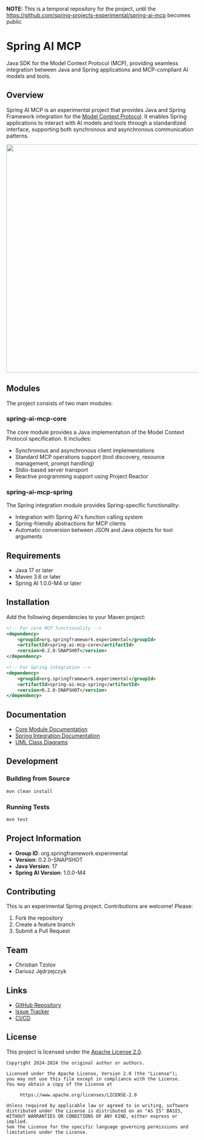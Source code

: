 **NOTE:** This is a temporal repository for the project, until the https://github.com/spring-projects-experimental/spring-ai-mcp becomes public

# Spring AI MCP

Java SDK for the Model Context Protocol (MCP), providing seamless integration between Java and Spring applications and MCP-compliant AI models and tools.

## Overview

Spring AI MCP is an experimental project that provides Java and Spring Framework integration for the [Model Context Protocol](https://modelcontextprotocol.org/docs/concepts/architecture). It enables Spring applications to interact with AI models and tools through a standardized interface, supporting both synchronous and asynchronous communication patterns.

<img src="spring-ai-mcp-architecture.jpg" width="600">

## Modules

The project consists of two main modules:

### spring-ai-mcp-core

The core module provides a Java implementation of the Model Context Protocol specification. It includes:
- Synchronous and asynchronous client implementations
- Standard MCP operations support (tool discovery, resource management, prompt handling)
- Stdio-based server transport
- Reactive programming support using Project Reactor

### spring-ai-mcp-spring

The Spring integration module provides Spring-specific functionality:
- Integration with Spring AI's function calling system
- Spring-friendly abstractions for MCP clients
- Automatic conversion between JSON and Java objects for tool arguments

## Requirements

- Java 17 or later
- Maven 3.6 or later
- Spring AI 1.0.0-M4 or later

## Installation

Add the following dependencies to your Maven project:

```xml
<!-- For core MCP functionality -->
<dependency>
    <groupId>org.springframework.experimental</groupId>
    <artifactId>spring-ai-mcp-core</artifactId>
    <version>0.2.0-SNAPSHOT</version>
</dependency>

<!-- For Spring integration -->
<dependency>
    <groupId>org.springframework.experimental</groupId>
    <artifactId>spring-ai-mcp-spring</artifactId>
    <version>0.2.0-SNAPSHOT</version>
</dependency>
```

## Documentation

- [Core Module Documentation](spring-ai-mcp-core/README.md)
- [Spring Integration Documentation](spring-ai-mcp-spring/README.md)
- [UML Class Diagrams](spring-ai-mcp-core/docs/spring-ai-mcp-uml-classdiagram.svg)

## Development

### Building from Source

```bash
mvn clean install
```

### Running Tests

```bash
mvn test
```

## Project Information

- **Group ID**: org.springframework.experimental
- **Version**: 0.2.0-SNAPSHOT
- **Java Version**: 17
- **Spring AI Version**: 1.0.0-M4

## Contributing

This is an experimental Spring project. Contributions are welcome! Please:

1. Fork the repository
2. Create a feature branch
3. Submit a Pull Request

## Team

- Christian Tzolov
- Dariusz Jędrzejczyk

## Links

- [GitHub Repository](https://github.com/spring-projects-experimental/spring-ai-mcp)
- [Issue Tracker](https://github.com/spring-projects-experimental/spring-ai-mcp/issues)
- [CI/CD](https://github.com/spring-projects-experimental/spring-ai-mcp/actions)

## License

This project is licensed under the [Apache License 2.0](LICENSE).

```
Copyright 2024-2024 the original author or authors.

Licensed under the Apache License, Version 2.0 (the "License");
you may not use this file except in compliance with the License.
You may obtain a copy of the License at

     https://www.apache.org/licenses/LICENSE-2.0

Unless required by applicable law or agreed to in writing, software
distributed under the License is distributed on an "AS IS" BASIS,
WITHOUT WARRANTIES OR CONDITIONS OF ANY KIND, either express or implied.
See the License for the specific language governing permissions and
limitations under the License.

